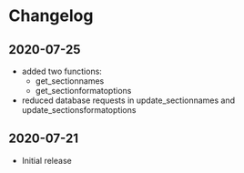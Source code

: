 # Changelog

## 2020-07-25
- added two functions:
  - get_sectionnames
  - get_sectionformatoptions
- reduced database requests in update_sectionnames and update_sectionsformatoptions
## 2020-07-21

- Initial release
